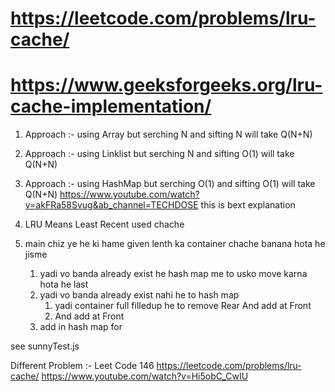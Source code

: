 # https://leetcode.com/problems/lru-cache/

# https://www.geeksforgeeks.org/lru-cache-implementation/

1. Approach :- using Array but serching N and sifting N will take Q(N+N)
2. Approach :- using Linklist but serching N and sifting O(1) will take Q(N+N)
3. Approach :- using HashMap but serching O(1) and sifting O(1) will take Q(N+N)
https://www.youtube.com/watch?v=akFRa58Svug&ab_channel=TECHDOSE this is bext explanation 

1. LRU Means Least Recent used chache 
2. main chiz ye he ki hame given lenth ka container chache banana hota he jisme 
	1. yadi vo banda already exist he hash map me to usko move karna hota he last
	2. yadi vo banda already exist nahi he to hash map
		1. yadi container full filledup he to remove Rear And add at Front
		2. And add at Front
	3. add in hash map for 

see sunnyTest.js 

<script>
// JS code to implement the approach
class LRUCache {
constructor(n) {
	this.csize = n;
	this.dq = [];
	this.ma = new Map();
}

refer(x) {
	if (!this.ma.has(x)) {
        if (this.dq.length === this.csize) {
            const last = this.dq[this.dq.length - 1];
            this.dq.pop();
            this.ma.delete(last);
        }
	} else {
	    this.dq.splice(this.dq.indexOf(x), 1);
	}

	this.dq.unshift(x);
	this.ma.set(x, 0);
}

display() {
	console.log(this.dq);
}
}

const cache = new LRUCache(4);

cache.refer(1);
cache.refer(2);
cache.refer(3);
cache.refer(1);
cache.refer(4);
cache.refer(5);
cache.display();

// This code is contributed by phasing17

</script>

Different Problem :- 
Leet Code 146 https://leetcode.com/problems/lru-cache/ 
https://www.youtube.com/watch?v=Hi5obC_CwIU
